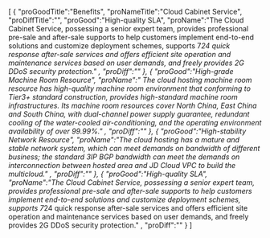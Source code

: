 [
	{
		"proGoodTitle":"Benefits",
		"proNameTitle":"Cloud Cabinet Service",
		"proDiffTitle":"",
		"proGood":"High-quality SLA",
		"proName":"The Cloud Cabinet Service, possessing a senior expert team, provides professional pre-sale and after-sale supports to help customers implement end-to-end solutions and customize deployment schemes, supports 7*24 quick response after-sale services and offers efficient site operation and maintenance services based on user demands, and freely provides 2G DDoS security protection." ,
		"proDiff":""
	},
	{
		"proGood":"High-grade Machine Room Resource",
		"proName":" The cloud hosting machine room resource has high-quality machine room environment that conforming to Tier3+ standard construction, provides high-standard machine room infrastructures. Its machine room resources cover North China, East China and South China, with dual-channel power supply guarantee, redundant cooling of the water-cooled air-conditioning, and the operating environment availability of over 99.99%." ,
		"proDiff":""
	},
	{
		"proGood":"High-stability Network Resource",
		"proName":"The cloud hosting has a mature and stable network system, which can meet demands on bandwidth of different business; the standard 3IP BGP bandwidth can meet the demands on interconnection between hosted area and JD Cloud VPC to build the multicloud." ,
		"proDiff":""
	},
	{
		"proGood":"High-quality SLA",
		"proName":"The Cloud Cabinet Service, possessing a senior expert team, provides professional pre-sale and after-sale supports to help customers implement end-to-end solutions and customize deployment schemes, supports 7*24 quick response after-sale services and offers efficient site operation and maintenance services based on user demands, and freely provides 2G DDoS security protection." ,
		"proDiff":""
	}
]